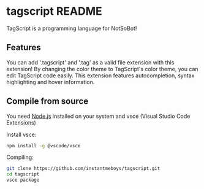 # tagscript README

TagScript is a programming language for NotSoBot! 

## Features

You can add '.tagscript' and '.tag' as a valid file extension with this extension! By changing the color theme to TagScript's color theme, you can edit TagScript code easily.
This extension features autocompletion, syntax highlighting and hover information.

## Compile from source

You need [Node.js](https://nodejs.org/) installed on your system and vsce (Visual Studio Code Extensions)

Install vsce:
```sh
npm install -g @vscode/vsce
```

Compiling: 
```sh
git clone https://github.com/instantmeboys/tagscript.git
cd tagscript
vsce package
```